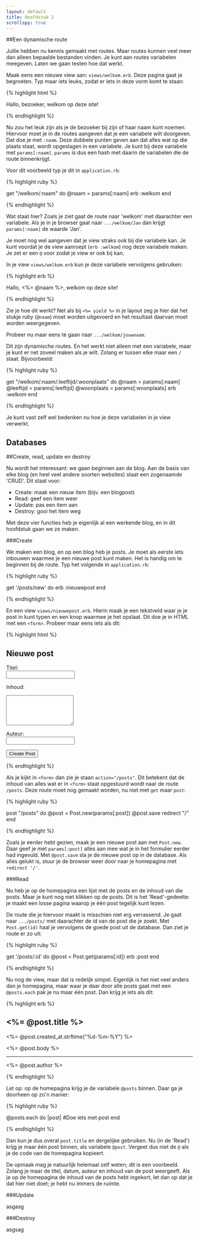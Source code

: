```yaml
---
layout: default
title: Hoofdstuk 2
scrollspy: true
---
```


##Een dynamische route

Jullie hebben nu kennis gemaakt met routes. Maar routes kunnen veel meer dan alleen bepaalde bestanden vinden. Je kunt aan routes variabelen meegeven. Laten we gaan testen hoe dat werkt.

Maak eens een nieuwe view aan: `views/welkom.erb`. Deze pagina gaat je begroeten. Typ maar iets leuks, zodat er iets in deze vorm komt te staan:

{% highlight html %}

<p>Hallo, bezoeker, welkom op deze site!</p>

{% endhighlight %}

Nu zou het leuk zijn als je de bezoeker bij zijn of haar naam kunt noemen. Hiervoor moet je in de routes aangeven dat je een variabele wilt doorgeven. Dat doe je met `:naam`. Deze dubbele punten geven aan dat alles wat op die plaats staat, wordt opgeslagen in een variabele. Je kunt bij deze variabele met `params[:naam]`. `params` is dus een hash met daarin de variabelen die de route binnenkrijgt.

Voor dit voorbeeld typ je dit in `application.rb`:

{% highlight ruby %}

get "/welkom/:naam" do
  @naam = params[:naam]
  erb :welkom
end

{% endhighlight %}

Wat staat hier? Zoals je ziet gaat de route naar 'welkom' met daarachter een variabele. Als je in je browser gaat naar `.../welkom/Jan` dan krijgt `params[:naam]` de waarde 'Jan'.

Je moet nog wel aangeven dat je view straks ook bij die variabele kan. Je kunt voordat je de view aanroept (`erb :welkom`) nog deze variabele maken. Je zet er een `@` voor zodat je view er ook bij kan.

In je view `views/welkom.erb` kun je deze variabele vervolgens gebruiken:

{% highlight erb %}

<p>Hallo, <%= @naam %>, welkom op deze site!</p>

{% endhighlight %}

Zie je hoe dit werkt? Net als bij `<%= yield %>` in je layout zeg je hier dat het stukje ruby (`@naam`) moet worden uitgevoerd en het resultaat daarvan moet worden weergegeven.

Probeer nu maar eens te gaan naar `.../welkom/jouwnaam`.

Dit zijn dynamische routes. En het werkt niet alleen met een variabele, maar je kunt er net zoveel maken als je wilt. Zolang er tussen elke maar een `/` staat. Bijvoorbeeld:

{% highlight ruby %}

get "/welkom/:naam/:leeftijd/:woonplaats" do
  @naam = params[:naam]
  @leeftijd = params[:leeftijd]
  @woonplaats = params[:woonplaats]
  erb :welkom
end

{% endhighlight %}

Je kunt vast zelf wel bedenken nu hoe je deze variabelen in je view verwerkt.

## Databases


##Create, read, update en destroy

Nu wordt het interessant: we gaan beginnen aan de blog. Aan de basis van elke blog (en heel veel andere soorten websites) staat een zogenaamde 'CRUD'. Dit staat voor:

* Create: maak een nieuw item (bijv. een blogpost)
* Read: geef een item weer
* Update: pas een item aan
* Destroy: gooi het item weg

Met deze vier functies heb je eigenlijk al een werkende blog, en in dit hoofdstuk gaan we ze maken.

###Create

We maken een blog, en op een blog heb je posts. Je moet als eerste iets inbouwen waarmee je een nieuwe post kunt maken. Het is handig om te beginnen bij de route. Typ het volgende in `application.rb`:

{% highlight ruby %}

get '/posts/new' do
  erb :nieuwepost
end

{% endhighlight %}

En een view `views/nieuwepost.erb`. Hierin maak je een tekstveld waar je je post in kunt typen en een knop waarmee je het opslaat. Dit doe je in HTML met een `<form>`. Probeer maar eens iets als dit:

{% highlight html %}

<h2>Nieuwe post</h2>

<form action="/posts" method="post">
  <label for="post_title">Titel:</label><br />
  <input id="post_title" name="post[title]" type="text" value="" />
  <br />

  <label for="post_body">Inhoud:</label><br />
  <textarea id="post_body" name="post[body]" rows="5"></textarea>
  <br />

  <label for="post_body">Auteur:</label><br />
  <input id="post_author" name="post[author]" type="text" value="" />
  <br />

  <input type="submit" value="Create Post" />

</form>

{% endhighlight %}

Als je kijkt in `<form>` dan zie je staan `action="/posts"`. Dit betekent dat de inhoud van alles wat er in `<form>` staat opgestuurd wordt naar de route `/posts`. Deze route moet nog gemaakt worden, nu niet met `get` maar `post`:

{% highlight ruby %}

post "/posts" do
  @post = Post.new(params[:post])
  @post.save
  redirect "/"
end

{% endhighlight %}

Zoals je eerder hebt gezien, maak je een nieuwe post aan met `Post.new`. Daar geef je met `params[:post]` alles aan mee wat je in het formulier eerder had ingevuld. Met `@post.save` sla je de nieuwe post op in de database. Als alles gelukt is, stuur je de browser weer door naar je homepagina met `redirect '/'`.

###Read

Nu heb je op de homepagina een lijst met de posts en de inhoud van die posts. Maar je kunt nog niet klikken op de posts. Dit is het 'Read'-gedeelte: je maakt een losse pagina waarop je één post tegelijk kunt lezen.

De route die je hiervoor maakt is misschien niet erg verrassend. Je gaat naar `.../posts/` met daarachter de id van de post die je zoekt. Met `Post.get(id)` haal je vervolgens de goede post uit de database. Dan ziet je route er zo uit:

{% highlight ruby %}

get '/posts/:id' do
  @post = Post.get(params[:id])
  erb :post
end

{% endhighlight %}

Nu nog de view, maar dat is redelijk simpel. Eigenlijk is het niet veel anders dan je homepagina, maar waar je daar door alle posts gaat met een `@posts.each` pak je nu maar één post. Dan krijg je iets als dit:

{% highlight erb %}

<article class="type-system-geometric">

<h1><%= @post.title %></h1>

<p class="date"><%= @post.created_at.strftime("%d-%m-%Y") %></p>
<p><%= @post.body %>
</p>

<hr>
<p class="author"><%= @post.author %></p>

</article>

{% endhighlight %}

Let op: op de homepagina krijg je de variabele `@posts` binnen. Daar ga je doorheen op zo'n manier:

{% highlight ruby %}

@posts.each do |post|
  #Doe iets met post
end

{% endhighlight %}

Dan kun je dus overal `post.title` en dergelijke gebruiken. Nu (in de 'Read') krijg je maar één post binnen, als variabele `@post`. Vergeet dus niet de `@` als je de code van de homepagina kopieert.

De opmaak mag je natuurlijk helemaal zelf weten; dit is een voorbeeld. Zolang je maar de titel, datum, auteur en inhoud van de post weergeeft. Als je op de homepagina de inhoud van de posts hebt ingekort, let dan op dat je dat hier niet doet; je hebt nu immers de ruimte.

###Update

asgasg

###Destroy

asgsag
